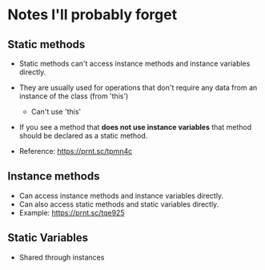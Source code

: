 # Notes I'll probably forget

## Static methods
- Static methods can't access instance methods and instance variables directly.
- They are usually used for operations that don't require any data from an instance of the class (from 'this')
    - Can't use 'this'

- If you see a method that **does not use instance variables** that method should be declared as a static method.
- Reference: https://prnt.sc/tpmn4c

## Instance methods
- Can access instance methods and instance variables directly.
- Can also access static methods and static variables directly.
- Example: https://prnt.sc/tqe925

## Static Variables
- Shared through instances
